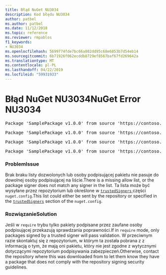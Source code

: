 ```yaml
---
title: Błąd NuGet NU3034
description: Kod błędu NU3034
author: patbel
ms.author: patbel
ms.date: 11/12/2018
ms.topic: reference
ms.reviewer: rmpablos
f1_keywords:
- NU3034
ms.openlocfilehash: 5699774fde7bc66a802dd95c68e6853b7d54eb14
ms.sourcegitcommit: 6b71926f062ecddb8729ef8567baf67fd269642a
ms.translationtype: MT
ms.contentlocale: pl-PL
ms.lasthandoff: 04/22/2019
ms.locfileid: "59931933"
---
```

# <a name="nuget-error-nu3034"></a><span data-ttu-id="44f90-103">Błąd NuGet NU3034</span><span class="sxs-lookup"><span data-stu-id="44f90-103">NuGet Error NU3034</span></span>

<pre>Package 'SamplePackage v1.0.0' from source 'https://contoso.com/index.json': signatureValidationMode is set to require, so packages are allowed only if signed by trusted signers; however, no trusted signers were specified.</pre>
<pre>Package 'SamplePackage v1.0.0' from source 'https://contoso.com/index.json': The package signature certificate fingerprint does not match any certificate fingerprint in the allow list.</pre>
<pre>Package 'SamplePackage v1.0.0' from source 'https://contoso.com/index.json': This repository indicated that all its packages are repository signed; however, it listed no signing certificates.</pre>
<pre>Package 'SamplePackage v1.0.0' from source 'https://contoso.com/index.json': This package was not repository signed with a certificate listed by this repository.</pre>

### <a name="issue"></a><span data-ttu-id="44f90-104">Problem</span><span class="sxs-lookup"><span data-stu-id="44f90-104">Issue</span></span>

<span data-ttu-id="44f90-105">Brak braku listy dozwolonych lub osoby podpisującej pakietu nie pasuje do dowolnej osoby podpisującej na liście.</span><span class="sxs-lookup"><span data-stu-id="44f90-105">There is a missing allow list, or the package signer does not match any signer in the list.</span></span> <span data-ttu-id="44f90-106">Ta lista może być wysyłane przez repozytorium lub określone w [ `trustedSigners` ](../nuget-config-file.md#trustedsigners-section) części `nuget.config`.</span><span class="sxs-lookup"><span data-stu-id="44f90-106">This list could either be sent by the repository or specified in the [`trustedSigners`](../nuget-config-file.md#trustedsigners-section) section of the `nuget.config`.</span></span>

### <a name="solution"></a><span data-ttu-id="44f90-107">Rozwiązanie</span><span class="sxs-lookup"><span data-stu-id="44f90-107">Solution</span></span>

<span data-ttu-id="44f90-108">Jeśli w `require` trybu tylko pakiety podpisane przez zaufane osoby podpisującej przekazują sprawdzania poprawności.</span><span class="sxs-lookup"><span data-stu-id="44f90-108">If in `require` mode, only packages signed by a trusted signer will pass validation.</span></span> <span data-ttu-id="44f90-109">W przeciwnym razie skontaktuj się z repozytorium, w którym ta została pobrana z z informacją o tym, że mają oni pakietu, który nie jest zgodne z wytycznymi dotyczącymi repozytorium podpisywania zabezpieczeń.</span><span class="sxs-lookup"><span data-stu-id="44f90-109">Otherwise, contact the repository where this was downloaded from to let them know they have a package that does not comply with the repository signing security guidelines.</span></span>
